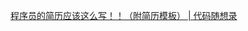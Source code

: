 [程序员的简历应该这么写！！（附简历模板） | 代码随想录](https://programmercarl.com/%E5%89%8D%E5%BA%8F/%E7%A8%8B%E5%BA%8F%E5%91%98%E7%AE%80%E5%8E%86.html#%E6%8B%BF%E4%B8%8D%E5%87%86%E7%9A%84%E7%BB%9D%E5%AF%B9%E4%B8%8D%E8%A6%81%E5%86%99%E5%9C%A8%E7%AE%80%E5%8E%86%E4%B8%8A)



